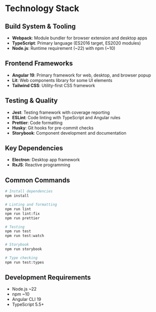 # Technology Stack

## Build System & Tooling

- **Webpack**: Module bundler for browser extension and desktop apps
- **TypeScript**: Primary language (ES2016 target, ES2020 modules)
- **Node.js**: Runtime requirement (~22) with npm (~10)

## Frontend Frameworks

- **Angular 19**: Primary framework for web, desktop, and browser popup
- **Lit**: Web components library for some UI elements
- **Tailwind CSS**: Utility-first CSS framework

## Testing & Quality

- **Jest**: Testing framework with coverage reporting
- **ESLint**: Code linting with TypeScript and Angular rules
- **Prettier**: Code formatting
- **Husky**: Git hooks for pre-commit checks
- **Storybook**: Component development and documentation

## Key Dependencies

- **Electron**: Desktop app framework
- **RxJS**: Reactive programming

## Common Commands

```bash
# Install dependencies
npm install

# Linting and formatting
npm run lint
npm run lint:fix
npm run prettier

# Testing
npm run test
npm run test:watch

# Storybook
npm run storybook

# Type checking
npm run test:types
```

## Development Requirements

- Node.js ~22
- npm ~10
- Angular CLI 19
- TypeScript 5.5+
